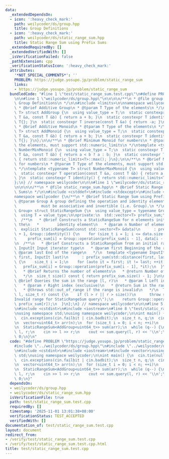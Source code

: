 ```yaml
---
data:
  _extendedDependsOn:
  - icon: ':heavy_check_mark:'
    path: weilycoder/ds/group.hpp
    title: Group Definitions
  - icon: ':heavy_check_mark:'
    path: weilycoder/ds/static_range_sum.hpp
    title: Static Range Sum using Prefix Sums
  _extendedRequiredBy: []
  _extendedVerifiedWith: []
  _isVerificationFailed: false
  _pathExtension: cpp
  _verificationStatusIcon: ':heavy_check_mark:'
  attributes:
    '*NOT_SPECIAL_COMMENTS*': ''
    PROBLEM: https://judge.yosupo.jp/problem/static_range_sum
    links:
    - https://judge.yosupo.jp/problem/static_range_sum
  bundledCode: "#line 1 \"test/static_range_sum.test.cpp\"\n#define PROBLEM \"https://judge.yosupo.jp/problem/static_range_sum\"\
    \n\n#line 1 \"weilycoder/ds/group.hpp\"\n\n\n\n/**\n * @file group.hpp\n * @brief\
    \ Group Definitions\n */\n\n#include <limits>\n\nnamespace weilycoder {\n/**\n\
    \ * @brief Additive Group\n * @tparam T Type of the elements\n */\ntemplate <typename\
    \ T> struct AddGroup {\n  using value_type = T;\n  static constexpr T operation(const\
    \ T &a, const T &b) { return a + b; }\n  static constexpr T identity() { return\
    \ T{}; }\n  static constexpr T inverse(const T &a) { return -a; }\n};\n\n/**\n\
    \ * @brief Additive Monoid\n * @tparam T Type of the elements\n */\ntemplate <typename\
    \ T> struct AddMonoid {\n  using value_type = T;\n  static constexpr T operation(const\
    \ T &a, const T &b) { return a + b; }\n  static constexpr T identity() { return\
    \ T{}; }\n};\n\n/**\n * @brief Minimum Monoid for numbers\n * @tparam T Type of\
    \ the elements, must support std::numeric_limits\n */\ntemplate <typename T> struct\
    \ NumberMinMonoid {\n  using value_type = T;\n  static constexpr T operation(const\
    \ T &a, const T &b) { return a < b ? a : b; }\n  static constexpr T identity()\
    \ { return std::numeric_limits<T>::max(); }\n};\n\n/**\n * @brief Maximum Monoid\
    \ for numbers\n * @tparam T Type of the elements, must support std::numeric_limits\n\
    \ */\ntemplate <typename T> struct NumberMaxMonoid {\n  using value_type = T;\n\
    \  static constexpr T operation(const T &a, const T &b) { return a > b ? a : b;\
    \ }\n  static constexpr T identity() { return std::numeric_limits<T>::min(); }\n\
    };\n} // namespace weilycoder\n\n\n#line 1 \"weilycoder/ds/static_range_sum.hpp\"\
    \n\n\n\n/**\n * @file static_range_sum.hpp\n * @brief Static Range Sum using Prefix\
    \ Sums\n */\n\n#include <cstddef>\n#include <stdexcept>\n#include <vector>\n\n\
    namespace weilycoder {\n/**\n * @brief Static Range Sum using Prefix Sums\n *\
    \ @tparam Group A group defining the operation and identity element,\n *     \
    \           must be associative and invertible (i.e. Group).\n */\ntemplate <typename\
    \ Group> struct StaticRangeSum {\n  using value_type = typename Group::value_type;\n\
    \  using T = value_type;\n\nprivate:\n  std::vector<T> prefix_sum;\n\npublic:\n\
    \  /**\n   * @brief Constructs a StaticRangeSum for n elements initialized to\
    \ the\n   *        identity element\n   * @param n Number of elements\n   */\n\
    \  explicit StaticRangeSum(const std::vector<T> &data)\n      : prefix_sum(data.size()\
    \ + 1, Group::identity()) {\n    for (size_t i = 1; i <= data.size(); ++i)\n \
    \     prefix_sum[i] = Group::operation(prefix_sum[i - 1], data[i - 1]);\n  }\n\
    \n  /**\n   * @brief Constructs a StaticRangeSum from an initial range\n   * @tparam\
    \ InputIt Input iterator type\n   * @param first Beginning of the range\n   *\
    \ @param last End of the range\n   */\n  template <typename InputIt>\n  StaticRangeSum(InputIt\
    \ first, InputIt last)\n      : prefix_sum(std::distance(first, last) + 1, Group::identity())\
    \ {\n    size_t i = 1;\n    for (auto it = first; it != last; ++it, ++i)\n   \
    \   prefix_sum[i] = Group::operation(prefix_sum[i - 1], *it);\n  }\n\n  /**\n\
    \   * @brief Returns the number of elements\n   * @return Number of elements\n\
    \   */\n  size_t size() const { return prefix_sum.size() - 1; }\n\n  /**\n   *\
    \ @brief Queries the sum in the range [l, r)\n   * @param l Left index (inclusive)\n\
    \   * @param r Right index (exclusive)\n   * @return Sum in the range [l, r)\n\
    \   * @throws std::out_of_range if the range is invalid\n   */\n  T query(size_t\
    \ l, size_t r) const {\n    if (l > r || r > size())\n      throw std::out_of_range(\"\
    Invalid range for StaticRangeSum query\");\n    return Group::operation(Group::inverse(prefix_sum[l]),\
    \ prefix_sum[r]);\n  }\n};\n} // namespace weilycoder\n\n\n#line 5 \"test/static_range_sum.test.cpp\"\
    \n#include <cstdint>\n#include <iostream>\n#line 8 \"test/static_range_sum.test.cpp\"\
    \nusing namespace std;\nusing namespace weilycoder;\n\nint main() {\n  cin.tie(nullptr)->sync_with_stdio(false);\n\
    \  cin.exceptions(cin.failbit | cin.badbit);\n  size_t n, q;\n  cin >> n >> q;\n\
    \n  vector<uint64_t> arr(n);\n  for (size_t i = 0; i < n; ++i)\n    cin >> arr[i];\n\
    \n  StaticRangeSum<AddGroup<uint64_t>> sum(arr);\n  while (q--) {\n    size_t\
    \ l, r;\n    cin >> l >> r;\n    cout << sum.query(l, r) << '\\n';\n  }\n  return\
    \ 0;\n}\n"
  code: "#define PROBLEM \"https://judge.yosupo.jp/problem/static_range_sum\"\n\n\
    #include \"../weilycoder/ds/group.hpp\"\n#include \"../weilycoder/ds/static_range_sum.hpp\"\
    \n#include <cstdint>\n#include <iostream>\n#include <vector>\nusing namespace\
    \ std;\nusing namespace weilycoder;\n\nint main() {\n  cin.tie(nullptr)->sync_with_stdio(false);\n\
    \  cin.exceptions(cin.failbit | cin.badbit);\n  size_t n, q;\n  cin >> n >> q;\n\
    \n  vector<uint64_t> arr(n);\n  for (size_t i = 0; i < n; ++i)\n    cin >> arr[i];\n\
    \n  StaticRangeSum<AddGroup<uint64_t>> sum(arr);\n  while (q--) {\n    size_t\
    \ l, r;\n    cin >> l >> r;\n    cout << sum.query(l, r) << '\\n';\n  }\n  return\
    \ 0;\n}"
  dependsOn:
  - weilycoder/ds/group.hpp
  - weilycoder/ds/static_range_sum.hpp
  isVerificationFile: true
  path: test/static_range_sum.test.cpp
  requiredBy: []
  timestamp: '2025-11-01 13:01:38+08:00'
  verificationStatus: TEST_ACCEPTED
  verifiedWith: []
documentation_of: test/static_range_sum.test.cpp
layout: document
redirect_from:
- /verify/test/static_range_sum.test.cpp
- /verify/test/static_range_sum.test.cpp.html
title: test/static_range_sum.test.cpp
---
```

